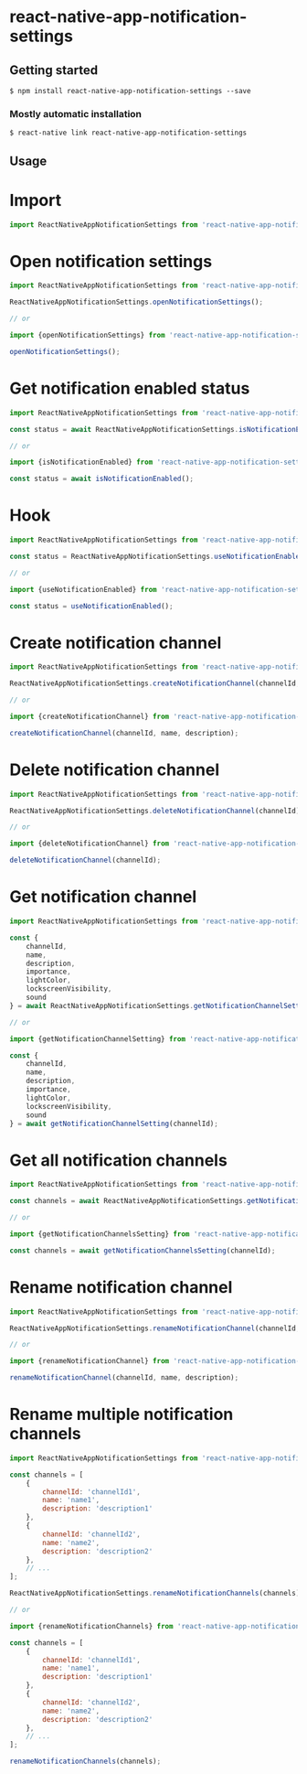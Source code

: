 # react-native-app-notification-settings

## Getting started

`$ npm install react-native-app-notification-settings --save`

### Mostly automatic installation

`$ react-native link react-native-app-notification-settings`

## Usage

# Import
```javascript
import ReactNativeAppNotificationSettings from 'react-native-app-notification-settings';
```

# Open notification settings
```javascript
import ReactNativeAppNotificationSettings from 'react-native-app-notification-settings';

ReactNativeAppNotificationSettings.openNotificationSettings();

// or

import {openNotificationSettings} from 'react-native-app-notification-settings';

openNotificationSettings();
```

# Get notification enabled status
```javascript
import ReactNativeAppNotificationSettings from 'react-native-app-notification-settings';

const status = await ReactNativeAppNotificationSettings.isNotificationEnabled();

// or

import {isNotificationEnabled} from 'react-native-app-notification-settings';

const status = await isNotificationEnabled();
```

# Hook
```javascript
import ReactNativeAppNotificationSettings from 'react-native-app-notification-settings';

const status = ReactNativeAppNotificationSettings.useNotificationEnabled();

// or

import {useNotificationEnabled} from 'react-native-app-notification-settings';

const status = useNotificationEnabled();
```

# Create notification channel
```javascript
import ReactNativeAppNotificationSettings from 'react-native-app-notification-settings';

ReactNativeAppNotificationSettings.createNotificationChannel(channelId, name, description);

// or

import {createNotificationChannel} from 'react-native-app-notification-settings';

createNotificationChannel(channelId, name, description);
```

# Delete notification channel
```javascript
import ReactNativeAppNotificationSettings from 'react-native-app-notification-settings';

ReactNativeAppNotificationSettings.deleteNotificationChannel(channelId);

// or

import {deleteNotificationChannel} from 'react-native-app-notification-settings';

deleteNotificationChannel(channelId);
```

# Get notification channel
```javascript
import ReactNativeAppNotificationSettings from 'react-native-app-notification-settings';

const {
	channelId,
	name,
	description,
	importance,
	lightColor,
	lockscreenVisibility,
	sound
} = await ReactNativeAppNotificationSettings.getNotificationChannelSetting(channelId);

// or

import {getNotificationChannelSetting} from 'react-native-app-notification-settings';

const {
	channelId,
	name,
	description,
	importance,
	lightColor,
	lockscreenVisibility,
	sound
} = await getNotificationChannelSetting(channelId);
```

# Get all notification channels
```javascript
import ReactNativeAppNotificationSettings from 'react-native-app-notification-settings';

const channels = await ReactNativeAppNotificationSettings.getNotificationChannelsSetting(channelId);

// or

import {getNotificationChannelsSetting} from 'react-native-app-notification-settings';

const channels = await getNotificationChannelsSetting(channelId);
```

# Rename notification channel
```javascript
import ReactNativeAppNotificationSettings from 'react-native-app-notification-settings';

ReactNativeAppNotificationSettings.renameNotificationChannel(channelId, name, description);

// or

import {renameNotificationChannel} from 'react-native-app-notification-settings';

renameNotificationChannel(channelId, name, description);
```

# Rename multiple notification channels
```javascript
import ReactNativeAppNotificationSettings from 'react-native-app-notification-settings';

const channels = [
	{
		channelId: 'channelId1',
		name: 'name1',
		description: 'description1'
	},
	{
		channelId: 'channelId2',
		name: 'name2',
		description: 'description2'
	},
	// ...
];

ReactNativeAppNotificationSettings.renameNotificationChannels(channels);

// or

import {renameNotificationChannels} from 'react-native-app-notification-settings';

const channels = [
	{
		channelId: 'channelId1',
		name: 'name1',
		description: 'description1'
	},
	{
		channelId: 'channelId2',
		name: 'name2',
		description: 'description2'
	},
	// ...
];

renameNotificationChannels(channels);
```